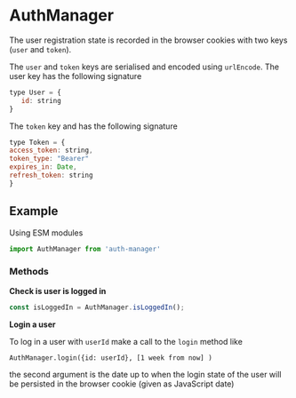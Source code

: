 # AuthManager


The user registration state is recorded in the browser cookies with two keys (`user` and `token`).

The `user` and `token` keys are serialised and encoded using `urlEncode`.
The user key has the following signature
```js
type User = {
   id: string
}
```
The `token` key and has the following signature
```js
type Token = {
access_token: string,
token_type: "Bearer"
expires_in: Date,
refresh_token: string
}
```
## Example
Using ESM modules
```js
import AuthManager from 'auth-manager'
```
### Methods
**Check is user is logged in**
```js
const isLoggedIn = AuthManager.isLoggedIn();
```
**Login a user**

To log in a user with `userId` make a call to the `login` method like
```
AuthManager.login({id: userId}, [1 week from now] )
```
the second argument is the date up to when the login state of the user will be persisted in the browser cookie (given as JavaScript date)
